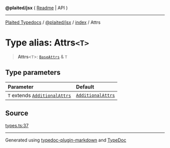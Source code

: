 **@plaited/jsx** ( [Readme](../../README.md) \| API )

***

[Plaited Typedocs](../../../../modules.md) / [@plaited/jsx](../../modules.md) / [index](../README.md) / Attrs

# Type alias: Attrs`<T>`

> **Attrs**\<`T`\>: [`BaseAttrs`](BaseAttrs.md) & `T`

## Type parameters

| Parameter | Default |
| :------ | :------ |
| `T` extends [`AdditionalAttrs`](../interfaces/AdditionalAttrs.md) | [`AdditionalAttrs`](../interfaces/AdditionalAttrs.md) |

## Source

[types.ts:37](https://github.com/plaited/plaited/blob/0d4801d/libs/jsx/src/types.ts#L37)

***

Generated using [typedoc-plugin-markdown](https://www.npmjs.com/package/typedoc-plugin-markdown) and [TypeDoc](https://typedoc.org/)
